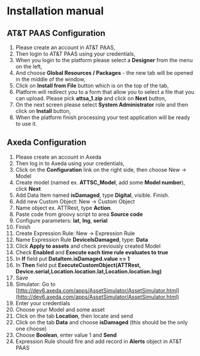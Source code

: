 # Installation manual

## AT&T PAAS Configuration

1. Please create an account in AT&T PAAS,
2. Then login to AT&T PAAS using your credentials,
3. When you login to the platform please select a **Designer** from the menu on the left,
4. And choose **Global Resources / Packages** - the new tab will be opened in the middle of the window,
5. Click on **Install from File** button which is on the top of the tab,
6. Platform will redirect you to a form that allow you to select a file that you can upload. Please pick **attsa_1.zip** and click on **Next** button,
7. On the next screen please select **System Administrator** role and then click on **Install** button,
8. When the platform finish processing your test application will be ready to use it.

## Axeda Configuration

1. Please create an account in Axeda
2. Then log in to Axeda using your credentials,
3. Click on the **Configuration** link on the right side, then choose New -> Model
4. Create model (named ex. **ATTSC_Model**, add some **Model number**), click **Next**
5. Add Data Item named **isDamaged**, type **Digital**, visible. Finish.
6. Add new Custom Object: New -> Custom Object
7. Name object ex. ATTRest, type **Action**.
8. Paste code from groovy script to area **Source code**
9. Configure parameters: **lat**, **lng**, **serial**
10. Finish
11. Create Expression Rule: New -> Expression Rule
12. Name Expression Rule **DeviceIsDamaged**, type: **Data**
13. Click **Apply to assets** and check previously created Model
14. Check **Enabled** and **Execute each time rule evaluates to true**
15. In **If** field put **DataItem.isDamaged.value == 1**
16. In **Then** field put **ExecuteCustomObject(**ATTRest**, Device.serial,Location.location.lat,Location.location.lng)**
17. Save
18. Simulator: Go to [http://dev6.axeda.com/apps/AssetSimulator/AssetSimulator.html](http://dev6.axeda.com/apps/AssetSimulator/AssetSimulator.html)
19. Enter your credentials
20. Choose your Model and some asset
21. Click on the tab **Location**, then locate and send
22. Click on the tab **Data** and choose **isDamaged** (this should be the only one choose)
23. Choose **Boolean**, enter value 1 and **Send**
24. Expression Rule should fire and add  record in **Alerts** object in AT&T PAAS 
